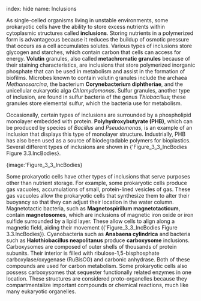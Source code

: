 index: hide
name: Inclusions

As single-celled organisms living in unstable environments, some prokaryotic cells have the ability to store excess nutrients within cytoplasmic structures called  **inclusions**. Storing nutrients in a polymerized form is advantageous because it reduces the buildup of osmotic pressure that occurs as a cell accumulates solutes. Various types of inclusions store glycogen and starches, which contain carbon that cells can access for energy.  **Volutin** granules, also called  **metachromatic granules** because of their staining characteristics, are inclusions that store polymerized inorganic phosphate that can be used in metabolism and assist in the formation of biofilms. Microbes known to contain volutin granules include the archaea  *Methanosarcina*, the bacterium  **Corynebacterium diphtheriae**, and the unicellular eukaryotic alga  *Chlamydomonas*. Sulfur granules, another type of inclusion, are found in sulfur bacteria of the genus  *Thiobacillus*; these granules store elemental sulfur, which the bacteria use for metabolism.

Occasionally, certain types of inclusions are surrounded by a phospholipid monolayer embedded with protein.  **Polyhydroxybutyrate (PHB)**, which can be produced by species of  *Bacillus* and  *Pseudomonas*, is an example of an inclusion that displays this type of monolayer structure. Industrially, PHB has also been used as a source of biodegradable polymers for bioplastics. Several different types of inclusions are shown in {'Figure_3_3_IncBodies Figure 3.3.IncBodies}.


{image:'Figure_3_3_IncBodies}
        

Some prokaryotic cells have other types of inclusions that serve purposes other than nutrient storage. For example, some prokaryotic cells produce gas vacuoles, accumulations of small, protein-lined vesicles of gas. These gas vacuoles allow the prokaryotic cells that synthesize them to alter their buoyancy so that they can adjust their location in the water column. Magnetotactic bacteria, such as  **Magnetospirillum magnetotacticum**, contain  **magnetosomes**, which are inclusions of magnetic iron oxide or iron sulfide surrounded by a lipid layer. These allow cells to align along a magnetic field, aiding their movement ({'Figure_3_3_IncBodies Figure 3.3.IncBodies}). Cyanobacteria such as  **Anabaena cylindrica** and bacteria such as  **Halothiobacillus neapolitanus** produce  **carboxysome** inclusions. Carboxysomes are composed of outer shells of thousands of protein subunits. Their interior is filled with ribulose-1,5-bisphosphate carboxylase/oxygenase (RuBisCO) and carbonic anhydrase. Both of these compounds are used for carbon metabolism. Some prokaryotic cells also possess carboxysomes that sequester functionally related enzymes in one location. These structures are considered proto-organelles because they compartmentalize important compounds or chemical reactions, much like many eukaryotic organelles.
